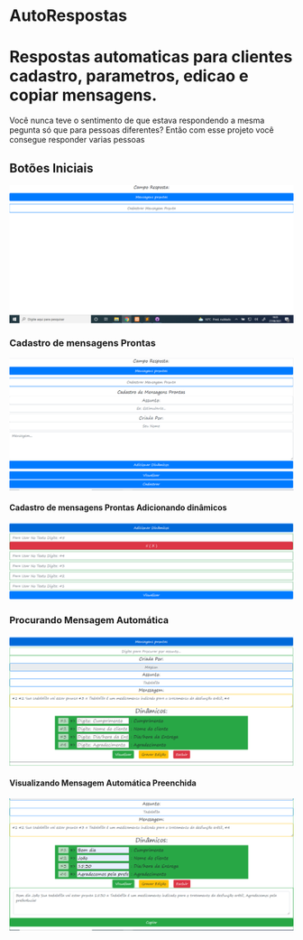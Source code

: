 # AutoRespostas
<h1>Respostas automaticas para clientes cadastro, parametros, edicao e copiar mensagens.</h1>
<p>Você nunca teve o sentimento de que estava respondendo a mesma pegunta só que para pessoas diferentes? Então com esse projeto você consegue responder varias pessoas </p>
<h2>Botões Iniciais</h2>
<img src='img/Apresentando/msgsAuto.PNG'>
<h3>Cadastro de mensagens Prontas</h3>
<img src='img/Apresentando/msgsAutoCadastro.PNG'>
<h4>Cadastro de mensagens Prontas Adicionando dinâmicos</h4>
<img src='img/Apresentando/msgsAutoAdicionarDinamicos.PNG'>
<h3>Procurando Mensagem Automática</h3>
<img src='img/Apresentando/msgsAutoProcurando.PNG'>
<h4>Visualizando Mensagem Automática Preenchida</h4>
<img src='img/Apresentando/msgsAutoVisualizando.PNG'>


